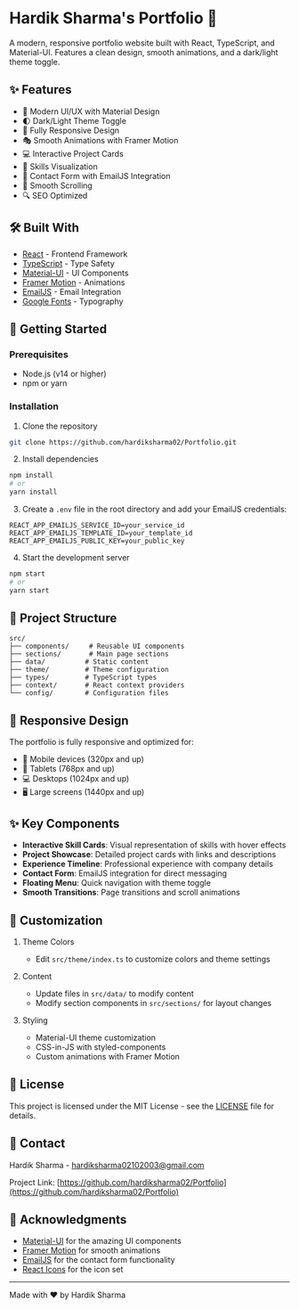 # Hardik Sharma's Portfolio 🚀

A modern, responsive portfolio website built with React, TypeScript, and Material-UI. Features a clean design, smooth animations, and a dark/light theme toggle.

## ✨ Features

- 🎨 Modern UI/UX with Material Design
- 🌓 Dark/Light Theme Toggle
- 📱 Fully Responsive Design
- 🎭 Smooth Animations with Framer Motion
- 💻 Interactive Project Cards
- 🔧 Skills Visualization
- 📧 Contact Form with EmailJS Integration
- 🎯 Smooth Scrolling
- 🔍 SEO Optimized

## 🛠️ Built With

- [React](https://reactjs.org/) - Frontend Framework
- [TypeScript](https://www.typescriptlang.org/) - Type Safety
- [Material-UI](https://mui.com/) - UI Components
- [Framer Motion](https://www.framer.com/motion/) - Animations
- [EmailJS](https://www.emailjs.com/) - Email Integration
- [Google Fonts](https://fonts.google.com/) - Typography

## 🚀 Getting Started

### Prerequisites

- Node.js (v14 or higher)
- npm or yarn

### Installation

1. Clone the repository
```bash
git clone https://github.com/hardiksharma02/Portfolio.git
```

2. Install dependencies
```bash
npm install
# or
yarn install
```

3. Create a `.env` file in the root directory and add your EmailJS credentials:
```env
REACT_APP_EMAILJS_SERVICE_ID=your_service_id
REACT_APP_EMAILJS_TEMPLATE_ID=your_template_id
REACT_APP_EMAILJS_PUBLIC_KEY=your_public_key
```

4. Start the development server
```bash
npm start
# or
yarn start
```

## 📁 Project Structure

```
src/
├── components/     # Reusable UI components
├── sections/       # Main page sections
├── data/          # Static content
├── theme/         # Theme configuration
├── types/         # TypeScript types
├── context/       # React context providers
└── config/        # Configuration files
```

## 📱 Responsive Design

The portfolio is fully responsive and optimized for:
- 📱 Mobile devices (320px and up)
- 📱 Tablets (768px and up)
- 💻 Desktops (1024px and up)
- 🖥️ Large screens (1440px and up)

## ✨ Key Components

- **Interactive Skill Cards**: Visual representation of skills with hover effects
- **Project Showcase**: Detailed project cards with links and descriptions
- **Experience Timeline**: Professional experience with company details
- **Contact Form**: EmailJS integration for direct messaging
- **Floating Menu**: Quick navigation with theme toggle
- **Smooth Transitions**: Page transitions and scroll animations

## 🎨 Customization

1. Theme Colors
   - Edit `src/theme/index.ts` to customize colors and theme settings

2. Content
   - Update files in `src/data/` to modify content
   - Modify section components in `src/sections/` for layout changes

3. Styling
   - Material-UI theme customization
   - CSS-in-JS with styled-components
   - Custom animations with Framer Motion


## 📝 License

This project is licensed under the MIT License - see the [LICENSE](LICENSE) file for details.

## 🤝 Contact

Hardik Sharma - [hardiksharma02102003@gmail.com](mailto:hardiksharma02102003@gmail.com)

Project Link: [https://github.com/hardiksharma02/Portfolio](https://github.com/hardiksharma02/Portfolio)

## 🙏 Acknowledgments

- [Material-UI](https://mui.com/) for the amazing UI components
- [Framer Motion](https://www.framer.com/motion/) for smooth animations
- [EmailJS](https://www.emailjs.com/) for the contact form functionality
- [React Icons](https://react-icons.github.io/react-icons/) for the icon set

---

Made with ❤️ by Hardik Sharma
